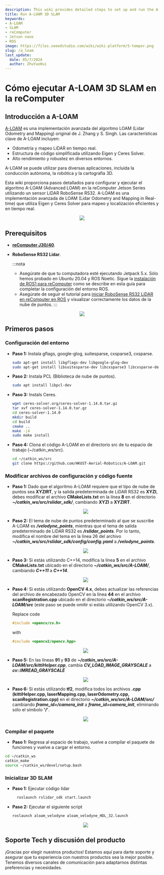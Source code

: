 ```yaml
---
description: This wiki provides detailed steps to set up and run the A-LOAM algorithm on reComputer Jetson using a RoboSense RS32 LiDAR sensor.
title: Run A-LOAM 3D SLAM
keywords:
- A-LOAM
- SLAM
- reComputer
- Jetson nano
- ROS
image: https://files.seeedstudio.com/wiki/wiki-platform/S-tempor.png
slug: /a_loam
last_update:
  date: 05/7/2024
  author: ZhuYaoHui
---
```

# Cómo ejecutar A-LOAM 3D SLAM en la reComputer

## Introducción a A-LOAM

[A-LOAM](https://github.com/HKUST-Aerial-Robotics/A-LOAM/tree/devel) es una implementación avanzada del algoritmo LOAM (Lidar Odometry and Mapping) original de J. Zhang y S. Singh. Las características clave de A-LOAM incluyen:
- Odometría y mapeo LiDAR en tiempo real.
- Estructura de código simplificada utilizando Eigen y Ceres Solver.
- Alto rendimiento y robustez en diversos entornos.

A-LOAM se puede utilizar para diversas aplicaciones, incluida la conducción autónoma, la robótica y la cartografía 3D.

Esta wiki proporciona pasos detallados para configurar y ejecutar el algoritmo A-LOAM (Advanced LOAM) en la reComputer Jetson Series utilizando un sensor LiDAR RoboSense RS32. A-LOAM es una implementación avanzada de LOAM (Lidar Odometry and Mapping in Real-time) que utiliza Eigen y Ceres Solver para mapeo y localización eficientes y en tiempo real.
  <div align="center">
      <img width={800} 
      src="https://files.seeedstudio.com/wiki/robotics/software/aloam/fig0.gif" />
  </div>

## Prerequisitos
- __[reComputer J30/40](https://www.seeedstudio.com/reComputer-J4012-p-5586.html)__.

- __RoboSense RS32 Lidar__.

  :::nota
    - Asegúrate de que tu computadora esté ejecutando Jetpack 5.x. Sólo hemos probado en Ubuntu 20.04 y ROS Noetic. Sigue la [instalación de ROS1 para reComputer](/installing_ros1) como se describe en esta guía para completar la configuración del entorno ROS.
    - Asegúrate de seguir el tutorial para [iniciar RoboSense RS32 LiDAR en reComputer en ROS](/robosense_lidar) y visualizar correctamente los datos de la nube de puntos.
  :::

<div align="center">
    <img width={700} 
     src="https://files.seeedstudio.com/wiki/reComputer-Jetson/A608/recomputerj4012.jpg" />
</div>

## Primeros pasos

### Configuración del entorno
 - **Paso 1:** Instala gflags, google-glog, suitesparse, cxsparse3, cxsparse.
    ```bash
    sudo apt-get install libgflags-dev libgoogle-glog-dev
    sudo apt-get install libsuitesparse-dev libcxsparse3 libcxsparse-dev
    ```
- **Paso 2:** Instala PCL (Biblioteca de nube de puntos).
  ```bash
  sudo apt install libpcl-dev
  ```
- **Paso 3:** Instals Ceres.
  ```bash
  wget ceres-solver.org/ceres-solver-1.14.0.tar.gz
  tar xvf ceres-solver-1.14.0.tar.gz
  cd ceres-solver-1.14.0
  mkdir build
  cd build
  cmake ..
  make -j4 
  sudo make install
  ```
- **Paso 4:** Clona el código A-LOAM en el directorio src de tu espacio de trabajo (~/catkin_ws/src).
  ```bash
  cd ~/catkin_ws/src
  git clone https://github.com/HKUST-Aerial-Robotics/A-LOAM.git
  ```
### Modificar archivos de configuración y código fuente

- **Paso 1:** Dado que el algoritmo A-LOAM requiere que el tipo de nube de puntos sea **XYZIRT**, y la salida predeterminada de LiDAR RS32 es **XYZI**, debes modificar el archivo **CMakeLists.txt** en la línea **8** en el directorio **_~/catkin_ws/src/rslidar_sdk/_**, cambiando **XYZI** a **XYZIRT**.
  <div align="center">
      <img width={400} 
      src="https://files.seeedstudio.com/wiki/robotics/software/aloam/fig1.png" />
  </div>

- **Paso 2:** El tema de nube de puntos predeterminado al que se suscribe A-LOAM es **_/velodyne_points_**, mientras que el tema de salida predeterminado de LiDAR RS32 es **_/rslidar_points_**. Por lo tanto, modifica el nombre del tema en la línea 26 del archivo **_~/catkin_ws/src/rslidar_sdk/config/config.yaml_** a **_/velodyne_points_**.
  <div align="center">
      <img width={400} 
      src="https://files.seeedstudio.com/wiki/robotics/software/aloam/fig2.png" />
  </div>

- **Paso 3:** Si estás utilizando C++14, modifica la línea **5** en el archivo **CMakeLists.txt** ubicado en el directorio **_~/catkin_ws/src/A-LOAM/_**, cambiando **_C++11_** a **_C++14_**.
  <div align="center">
      <img width={400} 
      src="https://files.seeedstudio.com/wiki/robotics/software/aloam/fig3.png" />
  </div>

- **Paso 4:** Si estás utilizando **OpenCV 4.x**, debes actualizar las referencias del archivo de encabezado OpenCV en la línea **44** en el archivo **scanRegistration.cpp** ubicado en el directorio **_~/catkin_ws/src/A-LOAM/src_** (este paso se puede omitir si estás utilizando OpenCV 3.x).

  Replace code
  ```c++
  #include <opencv/cv.h>
  ```
  
  with
  ```c++
  #include <opencv2/opencv.hpp>
  ```

  <div align="center">
      <img width={400} 
      src="https://files.seeedstudio.com/wiki/robotics/software/aloam/fig4.png" />
  </div>

- **Paso 5:** En las líneas **91** y **93** de **_~/catkin_ws/src/A-LOAM/src/kittiHelper.cpp_**, cambia **_CV_LOAD_IMAGE_GRAYSCALE_** a **_cv::IMREAD_GRAYSCALE_**
  <div align="center">
      <img width={400} 
      src="https://files.seeedstudio.com/wiki/robotics/software/aloam/fig5.png" />
  </div>

- **Paso 6:** Si estás utilizando **tf2**, modifica todos los archivos **.cpp** **(kittiHelper.cpp, laserMapping.cpp, laserOdometry.cpp, scanRegistration.cpp)** en el directorio **_~/catkin_ws/src/A-LOAM/src/_** cambiando **_frame_id=/camera_init_** a **_frame_id=camera_init_**, eliminando sólo el símbolo **'/'**.
  <div align="center">
      <img width={400} 
      src="https://files.seeedstudio.com/wiki/robotics/software/aloam/fig6.png" />
  </div>

### Compilar el paquete

-  **Paso 1:** Regresa al espacio de trabajo, vuelve a compilar el paquete de funciones y vuelve a cargar el entorno.
  ```bash
  cd ~/catkin_ws
  catkin_make
  source ~/catkin_ws/devel/setup.bash
  ```

### Inicializar 3D SLAM
- **Paso 1:** Ejecutar código lidar
  ```bash
    roslaunch rslidar_sdk start.launch
  ```
- **Paso 2:** Ejecutar el siguiente script
  ```bash
  roslaunch aloam_velodyne aloam_velodyne_HDL_32.launch
  ```
  <div align="center">
      <img width={800} 
      src="https://files.seeedstudio.com/wiki/robotics/software/aloam/fig7.png" />
  </div>


## Soporte Tech y discusión del producto

¡Gracias por elegir nuestros productos! Estamos aquí para darte soporte y asegurar que tu experiencia con nuestros productos sea la mejor posible. Tenemos diversos canales de comunicación para adaptarnos distintas preferencias y necesidades.

<div class="button_tech_support_container">
<a href="https://forum.seeedstudio.com/" class="button_forum"></a> 
<a href="https://www.seeedstudio.com/contacts" class="button_email"></a>
</div>

<div class="button_tech_support_container">
<a href="https://discord.gg/eWkprNDMU7" class="button_discord"></a> 
<a href="https://github.com/Seeed-Studio/wiki-documents/discussions/69" class="button_discussion"></a>
</div>